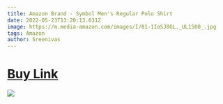 ```yaml
---
title: Amazon Brand - Symbol Men's Regular Polo Shirt
date: 2022-05-23T13:20:13.631Z
image: https://m.media-amazon.com/images/I/81-1IoSJ8GL._UL1500_.jpg
tags: Amazon
author: Sreenivas
---
```

# [Buy Link](https://amzn.to/3sPQaoC)

<!--StartFragment-->

[![](https://m.media-amazon.com/images/I/818NDrw0jPL._UL1500_.jpg)](https://amzn.to/3sPQaoC)

<!--EndFragment-->